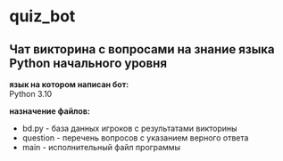 # quiz_bot

## Чат викторина с вопросами на знание языка Python начального уровня

**язык на котором написан бот:** <br>
Python 3.10

__назначение файлов:__ <br>
* bd.py - база данных игроков с результатами викторины <br>
* question - перечень вопросов с указанием верного ответа <br>
* main - исполнительный файл программы <br>

